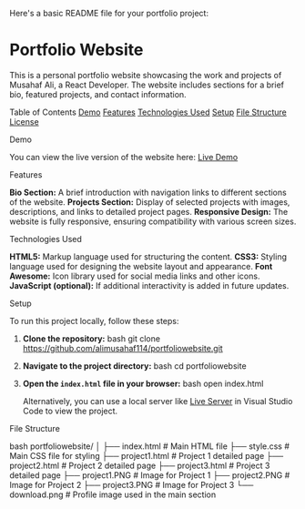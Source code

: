 Here's a basic README file for your portfolio project:



# Portfolio Website

This is a personal portfolio website showcasing the work and projects of Musahaf Ali, a React Developer. The website includes sections for a brief bio, featured projects, and contact information.

 Table of Contents
 [Demo](#demo)
 [Features](#features)
 [Technologies Used](#technologiesused)
 [Setup](#setup)
 [File Structure](#filestructure)
 [License](#license)

 Demo

You can view the live version of the website here: [Live Demo](#)

 Features

 **Bio Section:** A brief introduction with navigation links to different sections of the website.
 **Projects Section:** Display of selected projects with images, descriptions, and links to detailed project pages.
 **Responsive Design:** The website is fully responsive, ensuring compatibility with various screen sizes.

 Technologies Used

 **HTML5:** Markup language used for structuring the content.
 **CSS3:** Styling language used for designing the website layout and appearance.
 **Font Awesome:** Icon library used for social media links and other icons.
 **JavaScript (optional):** If additional interactivity is added in future updates.

 Setup

To run this project locally, follow these steps:

1. **Clone the repository:**
   bash
   git clone https://github.com/alimusahaf114/portfoliowebsite.git
   
   
2. **Navigate to the project directory:**
   bash
   cd portfoliowebsite
   

3. **Open the `index.html` file in your browser:**
   bash
   open index.html
   
   
   Alternatively, you can use a local server like [Live Server](https://marketplace.visualstudio.com/items?itemName=ritwickdey.LiveServer) in Visual Studio Code to view the project.

 File Structure

bash
portfoliowebsite/
│
├── index.html         # Main HTML file
├── style.css          # Main CSS file for styling
├── project1.html      # Project 1 detailed page
├── project2.html      # Project 2 detailed page
├── project3.html      # Project 3 detailed page
├── project1.PNG       # Image for Project 1
├── project2.PNG       # Image for Project 2
├── project3.PNG       # Image for Project 3
└── download.png       # Profile image used in the main section


